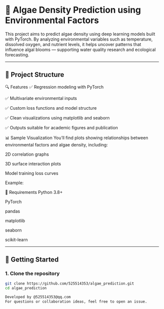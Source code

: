 # 🌿 Algae Density Prediction using Environmental Factors

This project aims to predict algae density using deep learning models built with PyTorch. By analyzing environmental variables such as temperature, dissolved oxygen, and nutrient levels, it helps uncover patterns that influence algal blooms — supporting water quality research and ecological forecasting.

---

## 📁 Project Structure
🔍 Features
✅ Regression modeling with PyTorch

✅ Multivariate environmental inputs

✅ Custom loss functions and model structure

✅ Clean visualizations using matplotlib and seaborn

✅ Outputs suitable for academic figures and publication

📊 Sample Visualization
You’ll find plots showing relationships between environmental factors and algae density, including:

2D correlation graphs

3D surface interaction plots

Model training loss curves

Example:


🧪 Requirements
Python 3.8+

PyTorch

pandas

matplotlib

seaborn

scikit-learn

---

## 🚀 Getting Started

### 1. Clone the repository

```bash
git clone https://github.com/525514353/algae_prediction.git
cd algae_prediction

Developed by @525514353@qq.com
For questions or collaboration ideas, feel free to open an issue.


